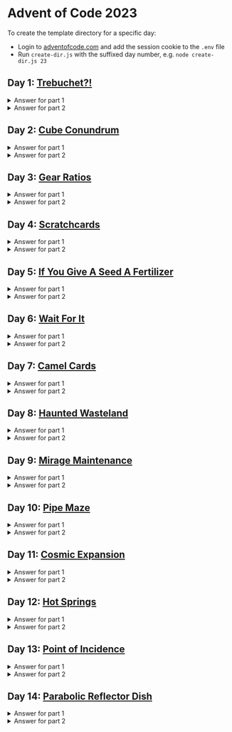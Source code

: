 # Advent of Code 2023

To create the template directory for a specific day:

- Login to [adventofcode.com](adventofcode.com) and add the session cookie to the `.env` file
- Run `create-dir.js` with the suffixed day number, e.g. `node create-dir.js 23`

## Day 1: [Trebuchet?!](https://adventofcode.com/2023/day/1)

<details>
  <summary>Answer for part 1</summary>

```javascript
54338
```

</details>

<details>
  <summary>Answer for part 2</summary>

```javascript
53389
```

</details>

## Day 2: [Cube Conundrum](https://adventofcode.com/2023/day/2)

<details>
  <summary>Answer for part 1</summary>

```javascript
2369
```

</details>

<details>
  <summary>Answer for part 2</summary>

```javascript
66363
```

</details>

## Day 3: [Gear Ratios](https://adventofcode.com/2023/day/3)

<details>
  <summary>Answer for part 1</summary>

```javascript
560670
```

</details>

<details>
  <summary>Answer for part 2</summary>

```javascript
91622824
```

</details>

## Day 4: [Scratchcards](https://adventofcode.com/2023/day/4)

<details>
  <summary>Answer for part 1</summary>

```javascript
25651
```

</details>

<details>
  <summary>Answer for part 2</summary>

```javascript
19499881
```

</details>

## Day 5: [If You Give A Seed A Fertilizer](https://adventofcode.com/2023/day/5)

<details>
  <summary>Answer for part 1</summary>

```javascript
261668924
```

</details>

<details>
  <summary>Answer for part 2</summary>

```javascript
24261545
```

</details>

## Day 6: [Wait For It](https://adventofcode.com/2023/day/6)

<details>
  <summary>Answer for part 1</summary>

```javascript
633080
```

</details>

<details>
  <summary>Answer for part 2</summary>

```javascript
20048741
```

</details>

## Day 7: [Camel Cards](https://adventofcode.com/2023/day/7)

<details>
  <summary>Answer for part 1</summary>

```javascript
251806792
```

</details>

<details>
  <summary>Answer for part 2</summary>

```javascript
252113488
```

</details>

## Day 8: [Haunted Wasteland](https://adventofcode.com/2023/day/8)

<details>
  <summary>Answer for part 1</summary>

```javascript
12169
```

</details>

<details>
  <summary>Answer for part 2</summary>

```javascript
12030780859469
```

</details>

## Day 9: [Mirage Maintenance](https://adventofcode.com/2023/day/9)

<details>
  <summary>Answer for part 1</summary>

```javascript
1980437560
```

</details>

<details>
  <summary>Answer for part 2</summary>

```javascript
977
```

</details>

## Day 10: [Pipe Maze](https://adventofcode.com/2023/day/10)

<details>
  <summary>Answer for part 1</summary>

```javascript
6882
```

</details>

<details>
  <summary>Answer for part 2</summary>

```javascript
491
```

</details>

## Day 11: [Cosmic Expansion](https://adventofcode.com/2023/day/11)

<details>
  <summary>Answer for part 1</summary>

```javascript
9609130
```

</details>

<details>
  <summary>Answer for part 2</summary>

```javascript
702152204842
```

</details>

## Day 12: [Hot Springs](https://adventofcode.com/2023/day/12)

<details>
  <summary>Answer for part 1</summary>

```javascript
7705
```

</details>

<details>
  <summary>Answer for part 2</summary>

```javascript
50338344809230
```

</details>

## Day 13: [Point of Incidence](https://adventofcode.com/2023/day/13)

<details>
  <summary>Answer for part 1</summary>

```javascript
33122
```

</details>

<details>
  <summary>Answer for part 2</summary>

```javascript
32312
```

</details>

## Day 14: [Parabolic Reflector Dish](https://adventofcode.com/2023/day/14)

<details>
  <summary>Answer for part 1</summary>

```javascript
106997
```

</details>

<details>
  <summary>Answer for part 2</summary>

```javascript
99641
```

</details>
